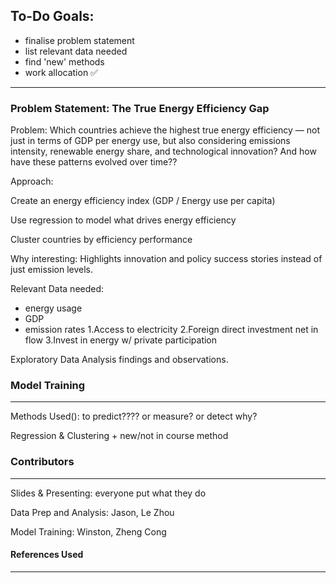 ## To-Do Goals:

- finalise problem statement
- list relevant data needed
- find 'new' methods
- work allocation ✅

---

### Problem Statement: The True Energy Efficiency Gap

Problem:
Which countries achieve the highest true energy efficiency — not just in terms of GDP per energy use, but also considering emissions intensity, renewable energy share, and technological innovation?
And how have these patterns evolved over time??

Approach:

Create an energy efficiency index (GDP / Energy use per capita)

Use regression to model what drives energy efficiency

Cluster countries by efficiency performance

Why interesting:
Highlights innovation and policy success stories instead of just emission levels.


Relevant Data needed: 

- energy usage
- GDP
- emission rates
1.Access to electricity
2.Foreign direct investment net in flow
3.Invest in energy w/ private participation

Exploratory Data Analysis findings and observations.


### Model Training
---

Methods Used(): to predict???? or measure? or detect why?

Regression & Clustering + new/not in course method


### Contributors
---

Slides & Presenting: everyone put what they do

Data Prep and Analysis: Jason, Le Zhou

Model Training: Winston, Zheng Cong



#### References Used
---
